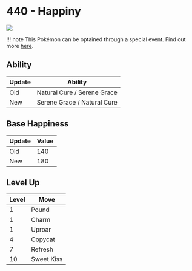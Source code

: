 # 440 - Happiny
![][440]

!!! note
    This Pokémon can be optained through a special event. Find out more [here](../../special_events/#baby-pokemon-egg-gift).

## Ability

Update | Ability
---    | ---
Old    | Natural Cure / Serene Grace
New    | Serene Grace / Natural Cure

## Base Happiness

Update | Value
---    | ---
Old    | 140
New    | 180

## Level Up

Level | Move
---   | ---
  1   | Pound
  1   | Charm
  1   | Uproar
  4   | Copycat
  7   | Refresh
 10   | Sweet Kiss



[440]: ../img/pokemon/440.png

